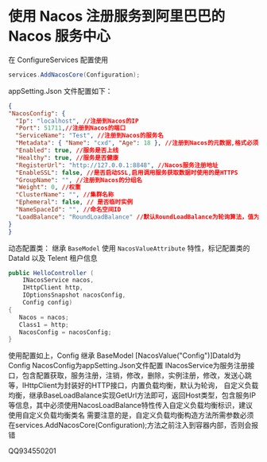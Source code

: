 # 使用 Nacos 注册服务到阿里巴巴的 Nacos 服务中心

在 ConfigureServices 配置使用

```csharp
services.AddNacosCore(Configuration);
```

appSetting.Json 文件配置如下：

```json
{  
"NacosConfig": {
  "Ip": "localhost", //注册到Nacos的IP 
  "Port": 51711,//注册到Nacos的端口 
  "ServiceName": "Test", //注册到Nacos的服务名
  "Metadata": { "Name": "cxd", "Age": 18 }, //注册到Nacos的元数据,格式必须为Json字符串
  "Enabled": true, //服务是否上线 
  "Healthy": true, //服务是否健康 
  "RegisterUrl": "http://127.0.0.1:8848", //Nacos服务注册地址 
  "EnableSSL": false, //是否启动SSL,启用调用服务获取数据时使用的是HTTPS 
  "GroupName": "", //注册到Nacos的分组名 
  "Weight": 0, //权重 
  "ClusterName": "", //集群名称 
  "Ephemeral": false, // 是否临时实例 
  "NameSpaceId": "", //命名空间ID 
  "LoadBalance": "RoundLoadBalance" //默认RoundLoadBalance为轮询算法，值为特性的值 
}
}

```

动态配置类：
继承 `BaseModel` 使用 `NacosValueAttribute` 特性，标记配置类的 DataId 以及 Telent 租户信息

```csharp
public HelloController (
	INacosService nacos,
	IHttpClient http,
	IOptionsSnapshot nacosConfig,
	Config config) 
{ 
   Nacos = nacos;
   Class1 = http; 
   NacosConfig = nacosConfig; 
} 
```

使用配置如上，Config 继承 BaseModel [NacosValue("Config")]DataId为Config NacosConfig为appSetting.Json文件配置 INacosService为服务注册接口，包含配置获取，服务注册，注销，修改，删除，实例注册，修改，发送心跳等，IHttpClient为封装好的HTTP接口，内置负载均衡，默认为轮询， 自定义负载均衡，继承BaseLoadBalance实现GetUrl方法即可，返回Host类型，包含服务IP等信息，其中必须使用NacosLoadBalance特性传入自定义负载均衡标识，建议使用自定义负载均衡类名 需要注意的是，自定义负载均衡构造方法所需参数必须在services.AddNacosCore(Configuration);方法之前注入到容器内部，否则会报错

 QQ934550201
